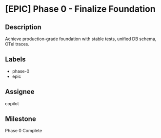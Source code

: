 # [EPIC] Phase 0 - Finalize Foundation

## Description

Achieve production-grade foundation with stable tests, unified DB schema, OTel traces.

## Labels

- phase-0
- epic

## Assignee

copilot

## Milestone

Phase 0 Complete
